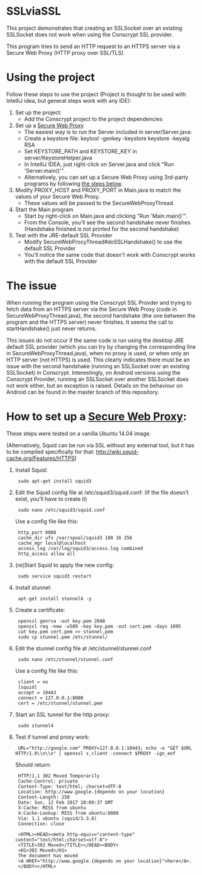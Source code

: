 # SSLviaSSL
This project demonstrates that creating an SSLSocket over an existing SSLSocket does not work when using the Conscrypt SSL provider.

This program tries to send an HTTP request to an HTTPS server via a Secure Web Proxy (HTTP proxy over SSL/TLS).

# Using the project
Follow these steps to use the project (Project is thought to be used with IntelliJ idea, but general steps work with any IDE):

1. Set up the project:
    - Add the Conscrypt project to the project dependencies
2. Set up a [Secure Web Proxy][1]
    - The easiest way is to run the Server included in server/Server.java:
    - Create a keystore file: keytool -genkey -keystore keystore -keyalg RSA
    - Set KEYSTORE_PATH and KEYSTORE_KEY in server/KeystoreHelper.java      
    - In IntelliJ IDEA, just right-click on Server.java and click "Run 'Server.main()'".    
    - Alternatively, you can set up a Secure Web Proxy using 3rd-party programs by following [the steps below](#how-to-set-up-a-secure-web-proxy-using-3rd-party-programs).
3. Modify PROXY_HOST and PROXY_PORT in Main.java to match the values of your Secure Web Proxy. 
    - These values will be passed to the SecureWebProxyThread.
4. Start the Main program
    - Start by right-click on Main.java and clicking "Run 'Main.main()'". 
    - From the Console, you'll see the second handshake never finishes (Handshake finished is not printed for the second handshake)
5. Test with the JRE-default SSL Provider
    - Modify SecureWebProcyThread#doSSLHandshake() to use the default SSL Provider
    - You'll notice the same code that doesn't work with Conscrypt works with the default SSL Provider

# The issue
When running the program using the Conscrypt SSL Provder and trying to fetch data from an HTTPS server via the Secure Web Proxy (code in SecureWebProxyThread.java), the second handshake (the one between the program and the HTTPS server) never finishes. It seems the call to startHandshake() just never returns.
        
This issues do not occur if the same code is run using the desktop JRE default SSL provider (which you can try by changing the corresponding line in SecureWebProxyThread.java), when no proxy is used, or when only an HTTP server (not HTTPS) is used. This clearly indicates there must be an issue with the second handshake (running an SSLSocket over an existing SSLSocket) in Conscrypt.
Interestingly, on Android versions using the Conscrypt Provider, running an SSLSocket over another SSLSocket does not work either, but an exception is raised. Details on the behaviour on Android can be found in the master branch of this repository.

#  How to set up a [Secure Web Proxy][1]:
These steps were tested on a vanilla Ubuntu 14.04 image.

(Alternatively, Squid can be run via SSL without any external tool, but it has to be compiled specifically for that: http://wiki.squid-cache.org/Features/HTTPS)

1. Install Squid:

        sudo apt-get install squid3

2. Edit the Squid config file at /etc/squid3/squid.conf:
(If the file doesn’t exist, you’ll have to create it)

        sudo nano /etc/squid3/squid.conf

    Use a config file like this:

        http_port 8080
        cache_dir ufs /var/spool/squid3 100 16 256
        cache_mgr local@localhost
        access_log /var/log/squid3/access.log combined
        http_access allow all

3. (re)Start Squid to apply the new config:

        sudo service squid3 restart

4. Install stunnel:

        apt-get install stunnel4 -y

5. Create a certificate:

        openssl genrsa -out key.pem 2048
        openssl req -new -x509 -key key.pem -out cert.pem -days 1095
        cat key.pem cert.pem >> stunnel.pem
        sudo cp stunnel.pem /etc/stunnel/

6. Edit the stunnel config file at /etc/stunnel/stunnel.conf

        sudo nano /etc/stunnel/stunnel.conf

    Use a config file like this:

        client = no
        [squid]
        accept = 10443
        connect = 127.0.0.1:8080
        cert = /etc/stunnel/stunnel.pem 

7. Start an SSL tunnel for the http proxy:

        sudo stunnel4

8. Test if tunnel and proxy work:

        URL="http://google.com" PROXY=127.0.0.1:10443; echo -e "GET $URL HTTP/1.0\\n\\n" | openssl s_client -connect $PROXY -ign_eof

    Should return:
    
        HTTP/1.1 302 Moved Temporarily
        Cache-Control: private
        Content-Type: text/html; charset=UTF-8
        Location: http://www.google.{depends on your location}
        Content-Length: 258
        Date: Sun, 12 Feb 2017 18:09:37 GMT
        X-Cache: MISS from ubuntu
        X-Cache-Lookup: MISS from ubuntu:8080
        Via: 1.1 ubuntu (squid/3.3.8)
        Connection: close
        
        <HTML><HEAD><meta http-equiv="content-type" content="text/html;charset=utf-8">
        <TITLE>302 Moved</TITLE></HEAD><BODY>
        <H1>302 Moved</H1>
        The document has moved
        <A HREF="http://www.google.{depends on your location}">here</A>.
        </BODY></HTML>
        

[1]: https://www.chromium.org/developers/design-documents/secure-web-proxy


